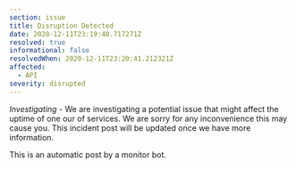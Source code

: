 ```yaml
---
section: issue
title: Disruption Detected
date: 2020-12-11T23:19:40.717271Z
resolved: true
informational: false
resolvedWhen: 2020-12-11T23:20:41.212321Z
affected:
  - API
severity: disrupted
---
```

*Investigating* - We are investigating a potential issue that might affect the uptime of one our of services. We are sorry for any inconvenience this may cause you. This incident post will be updated once we have more information.

This is an automatic post by a monitor bot.
        